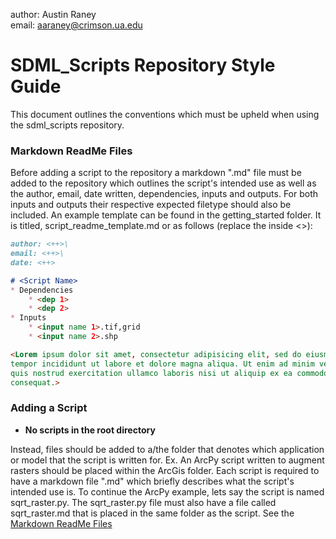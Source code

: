 author: Austin Raney\
email: aaraney@crimson.ua.edu

# SDML\_Scripts Repository Style Guide
This document outlines the conventions which must be upheld when using the sdml\_scripts repository.

### Markdown ReadMe Files
Before adding a script to the repository a markdown ".md" file must be added to the repository which outlines the script's intended use as well as the author, email, 
date written, dependencies, inputs and outputs. For both inputs and outputs their respective expected filetype should also be included. An example template can be 
found in the getting\_started folder. It is titled, script\_readme\_template.md or as follows (replace the inside <>):
```markdown
author: <++>\
email: <++>\
date: <++>

# <Script Name>
* Dependencies
	* <dep 1>
	* <dep 2>
* Inputs
	* <input name 1>.tif,grid
	* <input name 2>.shp

<Lorem ipsum dolor sit amet, consectetur adipisicing elit, sed do eiusmod
tempor incididunt ut labore et dolore magna aliqua. Ut enim ad minim veniam,
quis nostrud exercitation ullamco laboris nisi ut aliquip ex ea commodo
consequat.>
```

### Adding a Script
- **No scripts in the root directory**

Instead, files should be added to a/the folder that denotes which application or model that the script 
is written for. Ex. An ArcPy script written to augment rasters should be placed within the ArcGis folder. Each script is required to have a markdown file ".md" which 
briefly describes what the script's intended use is. To continue the ArcPy example, lets say the script is named sqrt\_raster.py. The sqrt\_raster.py file must also
have a file called sqrt\_raster.md that is placed in the same folder as the script. See the [Markdown ReadMe Files](#markdown-readme-files)

